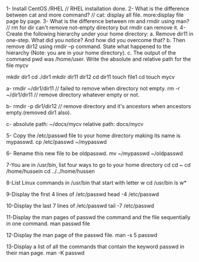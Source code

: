 1- Install CentOS /RHEL
//  RHEL installation done.
2- What is the difference between cat and more command?
//  cat: display all file.  more:display file page by page.
3- What is the difference between rm and rmdir using man?
//  rm for dir can't remove not-empty directory but rmdir can remove it.
4-Create the following hierarchy under your home directory:
a. Remove dir11 in one-step. What did you notice? And how did you overcome that?
b. Then remove dir12 using rmdir –p command. State what happened to the
hierarchy (Note: you are in your home directory).
c. The output of the command pwd was /home/user. Write the absolute
and relative path for the file mycv

mkdir dir1
cd ./dir1
mkdir dir11 dir12
cd dir11
touch file1
cd
touch mycv

a-
rmdir ~/dir1/dir11
//  failed to remove when directory not empty.
rm -r ~/dir1/dir11
//  remove directory whatever empty or not.

b-
rmdir -p dir1/dir12
//  remove directory and it's ancestors when ancestors empty.(removed dir1 also).

c-
absolute path: ~/docs/mycv
relative path: docs/mycv

5- Copy the /etc/passwd file to your home directory making its name is mypasswd.
cp /etc/passwd ~/mypasswd

6- Rename this new file to be oldpasswd.
mv ~/mypasswd ~/oldpasswd

7-You are in /usr/bin, list four ways to go to your home directory
cd
cd ~
cd /home/hussein
cd ../../home/hussen

8-List Linux commands in /usr/bin that start with letter w
cd /usr/bin
ls w*

9-Display the first 4 lines of /etc/passwd
head -4 /etc/passwd

10-Display the last 7 lines of /etc/passwd
tail -7 /etc/passwd

11-Display the man pages of passwd the command and the file sequentially in one command.
man passwd file

12-Display the man page of the passwd file.
man -s 5 passwd

13-Display a list of all the commands that contain the keyword passwd in their man page.
man -K passwd